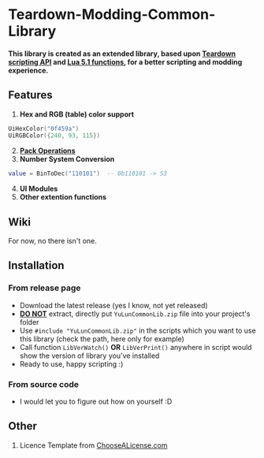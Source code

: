 # Teardown-Modding-Common-Library

#### This library is created as an extended library, based upon [Teardown scripting API](https://teardowngame.com/modding/api.html) and [Lua 5.1 functions](http://www.lua.org/manual/5.1/), for a better scripting and modding experience.

## Features
1. **Hex and RGB (table) color support**
```lua
UiHexColor("0f459a")
UiRGBColor({240, 93, 115})
```
2. [**Pack Operations**]()
3. **Number System Conversion**
```lua
value = BinToDec("110101")  -- 0b110101 -> 53
```
4. **UI Modules**
5. **Other extention functions**

## Wiki
For now, no there isn't one.

## Installation
### From release page
  * Download the latest release (yes I know, not yet released)
  * [**DO NOT**]() extract, directly put `YuLunCommonLib.zip` file into your project's folder
  * Use `#include "YuLunCommonLib.zip"` in the scripts which you want to use this library (check the path, here only for example)
  * Call function `LibVerWatch()` **OR** `LibVerPrint()` anywhere in script would show the version of library you've installed
  * Ready to use, happy scripting :)
### From source code
  * I would let you to figure out how on yourself :D 

## Other
1. Licence Template from [ChooseALicense.com](https://github.com/github/choosealicense.com)
